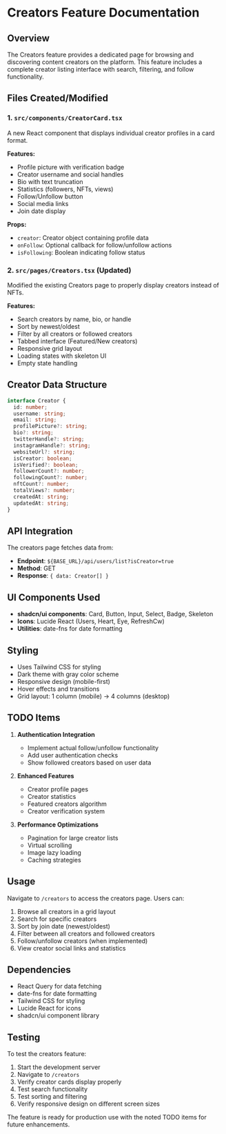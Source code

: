 # Creators Feature Documentation

## Overview

The Creators feature provides a dedicated page for browsing and discovering content creators on the platform. This feature includes a complete creator listing interface with search, filtering, and follow functionality.

## Files Created/Modified

### 1. `src/components/CreatorCard.tsx`
A new React component that displays individual creator profiles in a card format.

**Features:**
- Profile picture with verification badge
- Creator username and social handles
- Bio with text truncation
- Statistics (followers, NFTs, views)
- Follow/Unfollow button
- Social media links
- Join date display

**Props:**
- `creator`: Creator object containing profile data
- `onFollow`: Optional callback for follow/unfollow actions
- `isFollowing`: Boolean indicating follow status

### 2. `src/pages/Creators.tsx` (Updated)
Modified the existing Creators page to properly display creators instead of NFTs.

**Features:**
- Search creators by name, bio, or handle
- Sort by newest/oldest
- Filter by all creators or followed creators
- Tabbed interface (Featured/New creators)
- Responsive grid layout
- Loading states with skeleton UI
- Empty state handling

## Creator Data Structure

```typescript
interface Creator {
  id: number;
  username: string;
  email: string;
  profilePicture?: string;
  bio?: string;
  twitterHandle?: string;
  instagramHandle?: string;
  websiteUrl?: string;
  isCreator: boolean;
  isVerified?: boolean;
  followerCount?: number;
  followingCount?: number;
  nftCount?: number;
  totalViews?: number;
  createdAt: string;
  updatedAt: string;
}
```

## API Integration

The creators page fetches data from:
- **Endpoint**: `${BASE_URL}/api/users/list?isCreator=true`
- **Method**: GET
- **Response**: `{ data: Creator[] }`

## UI Components Used

- **shadcn/ui components**: Card, Button, Input, Select, Badge, Skeleton
- **Icons**: Lucide React (Users, Heart, Eye, RefreshCw)
- **Utilities**: date-fns for date formatting

## Styling

- Uses Tailwind CSS for styling
- Dark theme with gray color scheme
- Responsive design (mobile-first)
- Hover effects and transitions
- Grid layout: 1 column (mobile) → 4 columns (desktop)

## TODO Items

1. **Authentication Integration**
   - Implement actual follow/unfollow functionality
   - Add user authentication checks
   - Show followed creators based on user data

2. **Enhanced Features**
   - Creator profile pages
   - Creator statistics
   - Featured creators algorithm
   - Creator verification system

3. **Performance Optimizations**
   - Pagination for large creator lists
   - Virtual scrolling
   - Image lazy loading
   - Caching strategies

## Usage

Navigate to `/creators` to access the creators page. Users can:

1. Browse all creators in a grid layout
2. Search for specific creators
3. Sort by join date (newest/oldest)
4. Filter between all creators and followed creators
5. Follow/unfollow creators (when implemented)
6. View creator social links and statistics

## Dependencies

- React Query for data fetching
- date-fns for date formatting
- Tailwind CSS for styling
- Lucide React for icons
- shadcn/ui component library

## Testing

To test the creators feature:

1. Start the development server
2. Navigate to `/creators`
3. Verify creator cards display properly
4. Test search functionality
5. Test sorting and filtering
6. Verify responsive design on different screen sizes

The feature is ready for production use with the noted TODO items for future enhancements.
